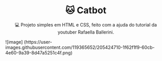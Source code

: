# <h1 align="center"> 🐱 Catbot </h1>
<p align="center"> 💻 Projeto simples em HTML e CSS, feito com a ajuda do tutorial da youtuber Rafaella Ballerini. </p>
![image] (https://user-images.githubusercontent.com/119365652/205424710-1f62f1f9-60cb-4e60-9a39-8d47a5251c4f.png)
